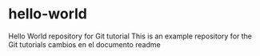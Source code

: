 # hello-world
Hello World repository for Git tutorial
This is an example repository for the Git tutorials
cambios en el documento readme
